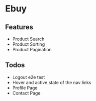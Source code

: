 # Ebuy

## Features

- Product Search
- Product Sorting
- Product Pagination

## Todos

- Logout e2e test
- Hover and active state of the nav links
- Profile Page
- Contact Page
